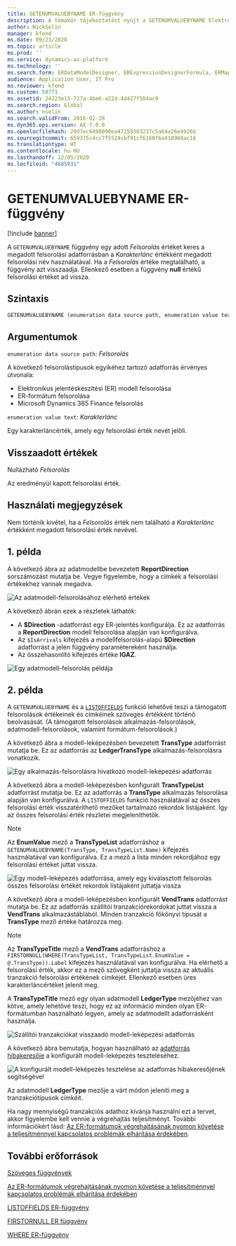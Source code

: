 ```yaml
---
title: GETENUMVALUEBYNAME ER-függvény
description: A témakör tájékoztatást nyújt a GETENUMVALUEBYNAME Elektronikus jelentéskészítési (ER) függvény használatának módjáról.
author: NickSelin
manager: kfend
ms.date: 09/23/2020
ms.topic: article
ms.prod: ''
ms.service: dynamics-ax-platform
ms.technology: ''
ms.search.form: ERDataModelDesigner, ERExpressionDesignerFormula, ERMappedFormatDesigner, ERModelMappingDesigner
audience: Application User, IT Pro
ms.reviewer: kfend
ms.custom: 58771
ms.assetid: 24223e13-727a-4be6-a22d-4d427f504ac9
ms.search.region: Global
ms.author: nselin
ms.search.validFrom: 2016-02-28
ms.dyn365.ops.version: AX 7.0.0
ms.openlocfilehash: 29d7ec6498090ea47259303237c5a64a26e4926b
ms.sourcegitcommit: 659375c4cc7f5524cbf91cf6160f6a410960ac16
ms.translationtype: HT
ms.contentlocale: hu-HU
ms.lasthandoff: 12/05/2020
ms.locfileid: "4685931"
---
```

# <a name="getenumvaluebyname-er-function"></a>GETENUMVALUEBYNAME ER-függvény

[!include [banner](../includes/banner.md)]

A `GETENUMVALUEBYNAME` függvény egy adott *Felsorolás* értéket keres a megadott felsorolási adatforrásban a *Karakterlánc* értékként megadott felsorolási név használatával. Ha a *Felsorolás* értéke megtalálható, a függvény azt visszaadja. Ellenkező esetben a függvény **null** értékű felsorolási értéket ad vissza.

## <a name="syntax"></a>Szintaxis

```vb
GETENUMVALUEBYNAME (enumeration data source path, enumeration value text)
```

## <a name="arguments"></a>Argumentumok

`enumeration data source path`: *Felsorolás*

A következő felsorolástípusok egyikéhez tartozó adatforrás érvényes útvonala:

- Elektronikus jelentéskészítési (ER) modell felsorolása
- ER-formátum felsorolása
- Microsoft Dynamics 365 Finance felsorolás

`enumeration value text`: *Karakterlánc*

Egy karakterláncérték, amely egy felsorolási érték nevét jelöli.

## <a name="return-values"></a>Visszaadott értékek

Nullázható *Felsorolás*

Az eredményül kapott felsorolási érték.

## <a name="usage-notes"></a>Használati megjegyzések

Nem történik kivétel, ha a *Felsorolás* érték nem található a *Karakterlánc* értékként megadott felsorolási érték nevével.

## <a name="example-1"></a>1. példa

A következő ábra az adatmodellbe bevezetett **ReportDirection** sorszámozást mutatja be. Vegye figyelembe, hogy a címkék a felsorolási értékekhez vannak megadva.

![Az adatmodell-felsorolásához elérhető értékek](./media/ER-data-model-enumeration-values.PNG)

A következő ábrán ezek a részletek láthatók:

- A **$Direction** -adatforrást egy ER-jelentés konfigurálja. Ez az adatforrás a **ReportDirection** modell felsorolása alapján van konfigurálva.
- Az `$IsArrivals` kifejezés a modellfelsorolás-alapú **$Direction** adatforrást a jelen függvény paramétereként használja.
- Az összehasonlító kifejezés értéke **IGAZ**.

![Egy adatmodell-felsorolás példája](./media/ER-data-model-enumeration-usage.PNG)

## <a name="example-2"></a>2. példa

A `GETENUMVALUEBYNAME` és a [`LISTOFFIELDS`](er-functions-list-listoffields.md) funkció lehetővé teszi a támogatott felsorolások értékeinek és címkéinek szöveges értékként történő beolvasását. (A támogatott felsorolások alkalmazás-felsorolások, adatmodell-felsorolások, valamint formátum-felsorolások.)

A következő ábra a modell-leképezésben bevezetett **TransType** adatforrást mutatja be. Ez az adatforrás az **LedgerTransType** alkalmazás-felsorolásra vonatkozik.

![Egy alkalmazás-felsorolásra hivatkozó modell-leképezési adatforrás](./media/er-functions-text-getenumvaluebyname-example2-1.png)

A következő ábra a modell-leképezésben konfigurált **TransTypeList** adatforrást mutatja be. Ez az adatforrás a **TransType** alkalmazás felsorolása alapján van konfigurálva. A `LISTOFFIELDS` funkció használatával az összes felsorolási érték visszatéríthető mezőket tartalmazó rekordok listájaként. Így az összes felsorolási érték részletei megjeleníthetők.

> [!NOTE]
> Az **EnumValue** mező a **TransTypeList** adatforráshoz a `GETENUMVALUEBYNAME(TransType, TransTypeList.Name)` kifejezés használatával van konfigurálva. Ez a mező a lista minden rekordjához egy felsorolási értéket juttat vissza.

![Egy modell-leképezés adatforrása, amely egy kiválasztott felsorolás összes felsorolási értékét rekordok listájaként juttatja vissza](./media/er-functions-text-getenumvaluebyname-example2-2.png)

A következő ábra a modell-leképezésben konfigurált **VendTrans** adatforrást mutatja be. Ez az adatforrás szállítói tranzakciórekordokat juttat vissza a **VendTrans** alkalmazástáblából. Minden tranzakció főkönyvi típusát a **TransType** mező értéke határozza meg.

> [!NOTE]
> Az **TransTypeTitle** mező a **VendTrans** adatforráshoz a `FIRSTORNULL(WHERE(TransTypeList, TransTypeList.EnumValue = @.TransType)).Label` kifejezés használatával van konfigurálva. Ha elérhető a felsorolási érték, akkor ez a mező szövegként juttatja vissza az aktuális tranzakció felsorolási értékének címkéjét. Ellenkező esetben üres karakterláncértéket jelenít meg.
>
> A **TransTypeTitle** mező egy olyan adatmodell **LedgerType** mezőjéhez van kötve, amely lehetővé teszi, hogy ez az információ minden olyan ER-formátumban használható legyen, amely az adatmodellt adatforrásként használja.

![Szállítói tranzakciókat visszaadó modell-leképezési adatforrás](./media/er-functions-text-getenumvaluebyname-example2-3.png)

A következő ábra bemutatja, hogyan használható az [adatforrás hibakeresője](er-debug-data-sources.md) a konfigurált modell-leképezés teszteléséhez.

![A konfigurált modell-leképezés tesztelése az adatforrás hibakeresőjének segítségével](./media/er-functions-text-getenumvaluebyname-example2-4.gif)

Az adatmodell **LedgerType** mezője a várt módon jeleníti meg a tranzakciótípusok címkéit.

Ha nagy mennyiségű tranzakciós adathoz kívánja használni ezt a tervet, akkor figyelembe kell vennie a végrehajtás teljesítményt. További információkért lásd: [Az ER-formátumok végrehajtásának nyomon követése a teljesítménnyel kapcsolatos problémák elhárítása érdekében](trace-execution-er-troubleshoot-perf.md).

## <a name="additional-resources"></a>További erőforrások

[Szöveges függvények](er-functions-category-text.md)

[Az ER-formátumok végrehajtásának nyomon követése a teljesítménnyel kapcsolatos problémák elhárítása érdekében](trace-execution-er-troubleshoot-perf.md)

[LISTOFFIELDS ER-függvény](er-functions-list-listoffields.md)

[FIRSTORNULL ER függvény](er-functions-list-firstornull.md)

[WHERE ER-függvény](er-functions-list-where.md)

